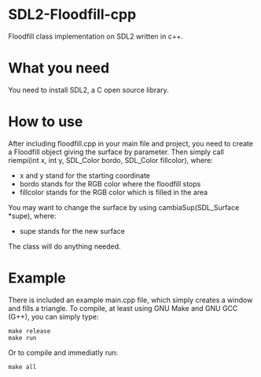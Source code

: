 # SDL2-Floodfill-cpp
Floodfill class implementation on SDL2 written in c++.

# What you need
You need to install SDL2, a C open source library.

# How to use
After including floodfill.cpp in your main file and project, you need to create a Floodfill object giving the surface by parameter.
Then simply call riempi(int x, int y, SDL_Color bordo, SDL_Color fillcolor), where:
- x and y stand for the starting coordinate
- bordo stands for the RGB color where the floodfill stops
- fillcolor stands for the RGB color which is filled in the area

You may want to change the surface by using cambiaSup(SDL_Surface *supe), where:
- supe stands for the new surface

The class will do anything needed.
# Example
There is included an example main.cpp file, which simply creates a window and fills a triangle.
To compile, at least using GNU Make and GNU GCC (G++), you can simply type:
```
make release
make run
```
Or to compile and immediatly run:
```
make all
```
